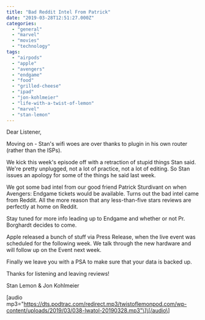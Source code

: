 ```yaml
---
title: "Bad Reddit Intel From Patrick"
date: "2019-03-28T12:51:27.000Z"
categories: 
  - "general"
  - "marvel"
  - "movies"
  - "technology"
tags: 
  - "airpods"
  - "apple"
  - "avengers"
  - "endgame"
  - "food"
  - "grilled-cheese"
  - "ipad"
  - "jon-kohlmeier"
  - "life-with-a-twist-of-lemon"
  - "marvel"
  - "stan-lemon"
---
```


Dear Listener,

Moving on - Stan's wifi woes are over thanks to plugin in his own router (rather than the ISPs).

We kick this week's episode off with a retraction of stupid things Stan said. We're pretty unplugged, not a lot of practice, not a lot of editing. So Stan issues an apology for some of the things he said last week.

We got some bad intel from our good friend Patrick Sturdivant on when Avengers: Endgame tickets would be available. Turns out the bad intel came from Reddit. All the more reason that any less-than-five stars reviews are perfectly at home on Reddit.

Stay tuned for more info leading up to Endgame and whether or not Pr. Borghardt decides to come.

Apple released a bunch of stuff via Press Release, when the live event was scheduled for the following week. We talk through the new hardware and will follow up on the Event next week.

Finally we leave you with a PSA to make sure that your data is backed up.

Thanks for listening and leaving reviews!

Stan Lemon & Jon Kohlmeier

\[audio mp3="https://dts.podtrac.com/redirect.mp3/twistoflemonpod.com/wp-content/uploads/2019/03/038-lwatol-20190328.mp3"\]\[/audio\]
